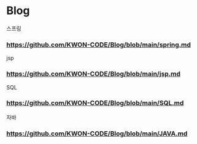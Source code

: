 # Blog
스프링
### https://github.com/KWON-CODE/Blog/blob/main/spring.md
jsp
### https://github.com/KWON-CODE/Blog/blob/main/jsp.md
SQL
### https://github.com/KWON-CODE/Blog/blob/main/SQL.md
자바
### https://github.com/KWON-CODE/Blog/blob/main/JAVA.md
